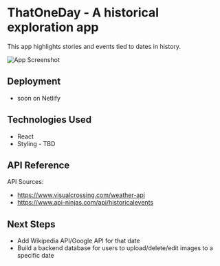 
# ThatOneDay - A historical exploration app

This app highlights stories and events tied to dates in history.




![App Screenshot](https://cdn-icons-png.freepik.com/256/16629/16629952.png?ga=GA1.1.1166205419.1721275017&semt=ais_hybrid)




## Deployment

- soon on Netlify

## Technologies Used

- React
- Styling - TBD





## API Reference
API Sources:
- https://www.visualcrossing.com/weather-api
- https://www.api-ninjas.com/api/historicalevents 


## Next Steps

- Add Wikipedia API/Google API for that date
- Build a backend database for users to upload/delete/edit images to a specific date